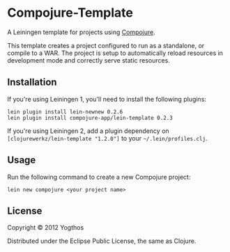 # Compojure-Template

A Leiningen template for projects using [Compojure][1]. 

This template creates a project configured to run as a standalone, 
or compile to a WAR. The project is setup to automatically reload 
resources in development mode and correctly serve static resources.


[1]: http://compojure.org

## Installation

If you're using Leiningen 1, you'll need to install the following plugins:

    lein plugin install lein-newnew 0.2.6
    lein plugin install compojure-app/lein-template 0.2.3


If you're using Leiningen 2, add a plugin dependency on `[clojurewerkz/lein-template "1.2.0"]` to your `~/.lein/profiles.clj`.

## Usage

Run the following command to create a new Compojure project:

    lein new compojure <your project name>

## License

Copyright © 2012 Yogthos

Distributed under the Eclipse Public License, the same as Clojure.
